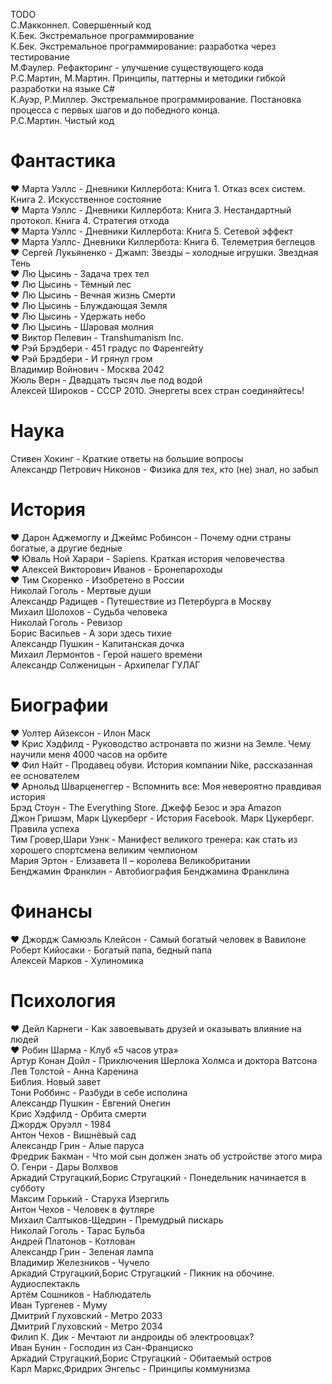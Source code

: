 TODO\
С.Макконнел. Совершенный код\
К.Бек. Экстремальное программирование\
К.Бек. Экстремальное программирование: разработка через тестирование\
М.Фаулер. Рефакторинг - улучшение существующего кода\
Р.С.Мартин, М.Мартин. Принципы, паттерны и методики гибкой разработки на языке C#\
К.Ауэр, Р.Миллер. Экстремальное программирование. Постановка процесса с первых шагов и до победного конца.\
Р.С.Мартин. Чистый код


# Фантастика
❤️ Марта Уэллс - Дневники Киллербота: Книга 1. Отказ всех систем. Книга 2. Искусственное состояние\
❤️ Марта Уэллс - Дневники Киллербота: Книга 3. Нестандартный протокол. Книга 4. Стратегия отхода\
❤️ Марта Уэллс - Дневники Киллербота: Книга 5. Сетевой эффект\
❤️ Марта Уэллс- Дневники Киллербота: Книга 6. Телеметрия беглецов\
❤️ Сергей Лукьяненко - Джамп: Звезды – холодные игрушки. Звездная Тень\
❤️ Лю Цысинь - Задача трех тел\
❤️ Лю Цысинь - Тёмный лес\
❤️ Лю Цысинь - Вечная жизнь Смерти\
❤️ Лю Цысинь - Блуждающая Земля\
❤️ Лю Цысинь - Удержать небо\
❤️ Лю Цысинь - Шаровая молния\
❤️ Виктор Пелевин - Transhumanism Inc.\
❤️ Рэй Брэдбери - 451 градус по Фаренгейту\
❤️ Рэй Брэдбери - И грянул гром\
Владимир Войнович - Москва 2042\
Жюль Верн - Двадцать тысяч лье под водой\
Алексей Широков - СССР 2010. Энергеты всех стран соединяйтесь!

# Наука
Стивен Хокинг - Краткие ответы на большие вопросы\
Александр Петрович Никонов - Физика для тех, кто (не) знал, но забыл

# История
❤️ Дарон Аджемоглу и Джеймс Робинсон - Почему одни страны богатые, а другие бедные\
❤️ Юваль Ной Харари - Sapiens. Краткая история человечества\
❤️ Алексей Викторович Иванов - Бронепароходы\
❤️ Тим Скоренко - Изобретено в России\
Николай Гоголь - Мертвые души\
Александр Радищев - Путешествие из Петербурга в Москву\
Михаил Шолохов - Судьба человека\
Николай Гоголь - Ревизор\
Борис Васильев - А зори здесь тихие\
Александр Пушкин - Капитанская дочка\
Михаил Лермонтов - Герой нашего времени\
Александр Солженицын - Архипелаг ГУЛАГ


# Биографии
❤️ Уолтер Айзексон - Илон Маск\
❤️ Крис Хэдфилд - Руководство астронавта по жизни на Земле. Чему научили меня 4000 часов на орбите\
❤️ Фил Найт - Продавец обуви. История компании Nike, рассказанная ее основателем\
❤️ Арнольд Шварценеггер - Вспомнить все: Моя невероятно правдивая история\
Брэд Стоун - The Everything Store. Джефф Безос и эра Amazon\
Джон Гришэм, Марк Цукерберг - История Facebook. Марк Цукерберг. Правила успеха\
Тим Гровер,Шари Уэнк - Манифест великого тренера: как стать из хорошего спортсмена великим чемпионом\
Мария Эртон - Елизавета II – королева Великобритании\
Бенджамин Франклин - Автобиография Бенджамина Франклина

# Финансы
❤️ Джордж Самюэль Клейсон - Самый богатый человек в Вавилоне\
Роберт Кийосаки - Богатый папа, бедный папа\
Алексей Марков - Хулиномика

# Психология
❤️ Дейл Карнеги - Как завоевывать друзей и оказывать влияние на людей\
❤️ Робин Шарма - Клуб «5 часов утра»\
Артур Конан Дойл - Приключения Шерлока Холмса и доктора Ватсона\
Лев Толстой - Анна Каренина\
Библия. Новый завет\
Тони Роббинс - Разбуди в себе исполина\
Александр Пушкин - Евгений Онегин\
Крис Хэдфилд - Орбита смерти\
Джордж Оруэлл - 1984\
Антон Чехов - Вишнёвый сад\
Александр Грин - Алые паруса\
Фредрик Бакман - Что мой сын должен знать об устройстве этого мира\
О. Генри - Дары Волхвов\
Аркадий Стругацкий,Борис Стругацкий - Понедельник начинается в субботу\
Максим Горький - Старуха Изергиль\
Антон Чехов - Человек в футляре\
Михаил Салтыков-Щедрин - Премудрый пискарь\
Николай Гоголь - Тарас Бульба\
Андрей Платонов - Котлован\
Александр Грин - Зеленая лампа\
Владимир Железников - Чучело\
Аркадий Стругацкий,Борис Стругацкий - Пикник на обочине. Аудиоспектакль\
Артём Сошников - Наблюдатель\
Иван Тургенев - Муму\
Дмитрий Глуховский - Метро 2033\
Дмитрий Глуховский - Метро 2034\
Филип К. Дик - Мечтают ли андроиды об электроовцах?\
Иван Бунин - Господин из Сан-Франциско\
Аркадий Стругацкий,Борис Стругацкий - Обитаемый остров\
Карл Маркс,Фридрих Энгельс - Принципы коммунизма




